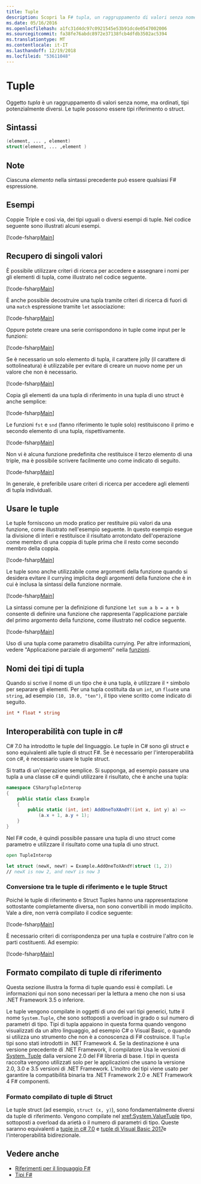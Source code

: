 ```yaml
---
title: Tuple
description: Scopri la F# tupla, un raggruppamento di valori senza nome, ma ordinati, tipi potenzialmente diversi.
ms.date: 05/16/2016
ms.openlocfilehash: a1fc31d4dc97c0921545e53b91dcde0547002006
ms.sourcegitcommit: fa38fe76abdc8972e37138fcb4dfdb3502ac5394
ms.translationtype: MT
ms.contentlocale: it-IT
ms.lasthandoff: 12/19/2018
ms.locfileid: "53611048"
---
```

# <a name="tuples"></a>Tuple

Oggetto *tupla* è un raggruppamento di valori senza nome, ma ordinati, tipi potenzialmente diversi.  Le tuple possono essere tipi riferimento o struct.

## <a name="syntax"></a>Sintassi

```fsharp
(element, ... , element)
struct(element, ... ,element )
```

## <a name="remarks"></a>Note

Ciascuna *elemento* nella sintassi precedente può essere qualsiasi F# espressione.

## <a name="examples"></a>Esempi

Coppie Triple e così via, dei tipi uguali o diversi esempi di tuple. Nel codice seguente sono illustrati alcuni esempi.

[!code-fsharp[Main](../../../samples/snippets/fsharp/tuples/basic-examples.fsx#L6-L21)]

## <a name="obtaining-individual-values"></a>Recupero di singoli valori

È possibile utilizzare criteri di ricerca per accedere e assegnare i nomi per gli elementi di tupla, come illustrato nel codice seguente.

[!code-fsharp[Main](../../../samples/snippets/fsharp/tuples/basic-examples.fsx#L27-L29)]

È anche possibile decostruire una tupla tramite criteri di ricerca di fuori di una `match` espressione tramite `let` associazione:

[!code-fsharp[Main](../../../samples/snippets/fsharp/tuples/basic-examples.fsx#L34-L37)]

Oppure potete creare una serie corrispondono in tuple come input per le funzioni:

[!code-fsharp[Main](../../../samples/snippets/fsharp/tuples/basic-examples.fsx#L43-L47)]

Se è necessario un solo elemento di tupla, il carattere jolly (il carattere di sottolineatura) è utilizzabile per evitare di creare un nuovo nome per un valore che non è necessario.

[!code-fsharp[Main](../../../samples/snippets/fsharp/tuples/basic-examples.fsx#L53-L54)]

Copia gli elementi da una tupla di riferimento in una tupla di uno struct è anche semplice:

[!code-fsharp[Main](../../../samples/snippets/fsharp/tuples/basic-examples.fsx#L62-L66)]

Le funzioni `fst` e `snd` (fanno riferimento le tuple solo) restituiscono il primo e secondo elemento di una tupla, rispettivamente.

[!code-fsharp[Main](../../../samples/snippets/fsharp/tuples/basic-examples.fsx#L72-L73)]

Non vi è alcuna funzione predefinita che restituisce il terzo elemento di una triple, ma è possibile scrivere facilmente uno come indicato di seguito.

[!code-fsharp[Main](../../../samples/snippets/fsharp/tuples/basic-examples.fsx#L78-L78)]

In generale, è preferibile usare criteri di ricerca per accedere agli elementi di tupla individuali.

## <a name="using-tuples"></a>Usare le tuple

Le tuple forniscono un modo pratico per restituire più valori da una funzione, come illustrato nell'esempio seguente. In questo esempio esegue la divisione di interi e restituisce il risultato arrotondato dell'operazione come membro di una coppia di tuple prima che il resto come secondo membro della coppia.

[!code-fsharp[Main](../../../samples/snippets/fsharp/tuples/basic-examples.fsx#L83-L86)]

Le tuple sono anche utilizzabile come argomenti della funzione quando si desidera evitare il currying implicita degli argomenti della funzione che è in cui è inclusa la sintassi della funzione normale.

[!code-fsharp[Main](../../../samples/snippets/fsharp/tuples/basic-examples.fsx#L88-L88)]

La sintassi comune per la definizione di funzione `let sum a b = a + b` consente di definire una funzione che rappresenta l'applicazione parziale del primo argomento della funzione, come illustrato nel codice seguente.

[!code-fsharp[Main](../../../samples/snippets/fsharp/tuples/basic-examples.fsx#L90-L94)]

Uso di una tupla come parametro disabilita currying. Per altre informazioni, vedere "Applicazione parziale di argomenti" nella [funzioni](functions/index.md).

## <a name="names-of-tuple-types"></a>Nomi dei tipi di tupla

Quando si scrive il nome di un tipo che è una tupla, è utilizzare il `*` simbolo per separare gli elementi. Per una tupla costituita da un `int`, un `float`e una `string`, ad esempio `(10, 10.0, "ten")`, il tipo viene scritto come indicato di seguito.

```fsharp
int * float * string
```

## <a name="interoperation-with-c-tuples"></a>Interoperabilità con tuple in c#

C# 7.0 ha introdotto le tuple del linguaggio.  Le tuple in C# sono gli struct e sono equivalenti alle tuple di struct F#.  Se è necessario per l'interoperabilità con c#, è necessario usare le tuple struct.

Si tratta di un'operazione semplice.  Si supponga, ad esempio passare una tupla a una classe c# e quindi utilizzare il risultato, che è anche una tupla:

```csharp
namespace CSharpTupleInterop
{
    public static class Example
    {
        public static (int, int) AddOneToXAndY((int x, int y) a) =>
            (a.x + 1, a.y + 1);
    }
}
```

Nel F# code, è quindi possibile passare una tupla di uno struct come parametro e utilizzare il risultato come una tupla di uno struct.

```fsharp
open TupleInterop

let struct (newX, newY) = Example.AddOneToXAndY(struct (1, 2))
// newX is now 2, and newY is now 3
```

### <a name="converting-between-reference-tuples-and-struct-tuples"></a>Conversione tra le tuple di riferimento e le tuple Struct

Poiché le tuple di riferimento e Struct Tuples hanno una rappresentazione sottostante completamente diversa, non sono convertibili in modo implicito.  Vale a dire, non verrà compilato il codice seguente:

[!code-fsharp[Main](../../../samples/snippets/fsharp/tuples/interop.fsx#L5-L12)]

È necessario criteri di corrispondenza per una tupla e costruire l'altro con le parti costituenti.  Ad esempio:

[!code-fsharp[Main](../../../samples/snippets/fsharp/tuples/interop.fsx#L18-L22)]

## <a name="compiled-form-of-reference-tuples"></a>Formato compilato di tuple di riferimento

Questa sezione illustra la forma di tuple quando essi è compilati.  Le informazioni qui non sono necessari per la lettura a meno che non si usa .NET Framework 3.5 o inferiore.

Le tuple vengono compilate in oggetti di uno dei vari tipi generici, tutte il nome `System.Tuple`, che sono sottoposti a overload in grado o sul numero di parametri di tipo. Tipi di tupla appaiono in questa forma quando vengono visualizzati da un altro linguaggio, ad esempio C# o Visual Basic, o quando si utilizza uno strumento che non è a conoscenza di F# costruisce. Il `Tuple` tipi sono stati introdotti in .NET Framework 4. Se la destinazione è una versione precedente di .NET Framework, il compilatore Usa le versioni di [System. Tuple](https://msdn.microsoft.com/library/5ac7953d-acdc-4a58-bfb7-c1f6406c0fa3) dalla versione 2.0 del F# libreria di base. I tipi in questa raccolta vengono utilizzati solo per le applicazioni che usano la versione 2.0, 3.0 e 3.5 versioni di .NET Framework. L'inoltro dei tipi viene usato per garantire la compatibilità binaria tra .NET Framework 2.0 e .NET Framework 4 F# componenti.

### <a name="compiled-form-of-struct-tuples"></a>Formato compilato di tuple di Struct

Le tuple struct (ad esempio, `struct (x, y)`), sono fondamentalmente diversi da tuple di riferimento.  Vengono compilate nel <xref:System.ValueTuple> tipo, sottoposti a overload da arietà o il numero di parametri di tipo.  Queste saranno equivalenti a [tuple in c# 7.0](../../csharp/tuples.md) e [tuple di Visual Basic 2017](../../visual-basic/programming-guide/language-features/data-types/tuples.md)e l'interoperabilità bidirezionale.

## <a name="see-also"></a>Vedere anche

- [Riferimenti per il linguaggio F#](index.md)
- [Tipi F#](fsharp-types.md)